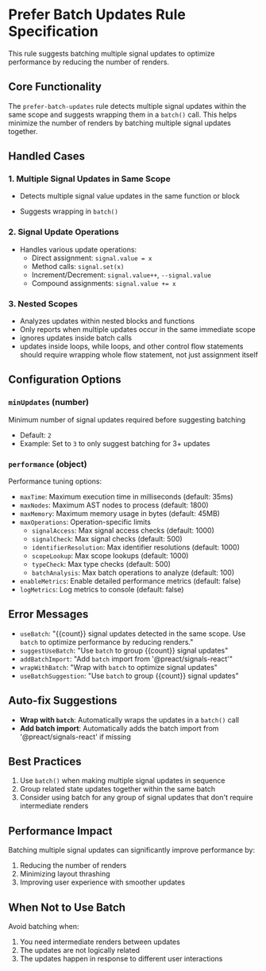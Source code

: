 # Prefer Batch Updates Rule Specification

This rule suggests batching multiple signal updates to optimize performance by reducing the number of renders.

## Core Functionality

The `prefer-batch-updates` rule detects multiple signal updates within the same scope and suggests wrapping them in a `batch()` call. This helps minimize the number of renders by batching multiple signal updates together.

## Handled Cases

### 1. Multiple Signal Updates in Same Scope

- Detects multiple signal value updates in the same function or block

- Suggests wrapping in `batch()`

### 2. Signal Update Operations

- Handles various update operations:
  - Direct assignment: `signal.value = x`
  - Method calls: `signal.set(x)`
  - Increment/Decrement: `signal.value++`, `--signal.value`
  - Compound assignments: `signal.value += x`

### 3. Nested Scopes

- Analyzes updates within nested blocks and functions
- Only reports when multiple updates occur in the same immediate scope
- ignores updates inside batch calls
- updates inside loops, while loops, and other control flow statements should require wrapping whole flow statement, not just assignment itself

## Configuration Options

### `minUpdates` (number)

Minimum number of signal updates required before suggesting batching

- Default: `2`
- Example: Set to `3` to only suggest batching for 3+ updates

### `performance` (object)

Performance tuning options:

- `maxTime`: Maximum execution time in milliseconds (default: 35ms)
- `maxNodes`: Maximum AST nodes to process (default: 1800)
- `maxMemory`: Maximum memory usage in bytes (default: 45MB)
- `maxOperations`: Operation-specific limits
  - `signalAccess`: Max signal access checks (default: 1000)
  - `signalCheck`: Max signal checks (default: 500)
  - `identifierResolution`: Max identifier resolutions (default: 1000)
  - `scopeLookup`: Max scope lookups (default: 1000)
  - `typeCheck`: Max type checks (default: 500)
  - `batchAnalysis`: Max batch operations to analyze (default: 100)
- `enableMetrics`: Enable detailed performance metrics (default: false)
- `logMetrics`: Log metrics to console (default: false)

## Error Messages

- `useBatch`: "{{count}} signal updates detected in the same scope. Use `batch` to optimize performance by reducing renders."
- `suggestUseBatch`: "Use `batch` to group {{count}} signal updates"
- `addBatchImport`: "Add `batch` import from '@preact/signals-react'"
- `wrapWithBatch`: "Wrap with `batch` to optimize signal updates"
- `useBatchSuggestion`: "Use `batch` to group {{count}} signal updates"

## Auto-fix Suggestions

- **Wrap with `batch`**: Automatically wraps the updates in a `batch()` call
- **Add batch import**: Automatically adds the batch import from '@preact/signals-react' if missing

## Best Practices

1. Use `batch()` when making multiple signal updates in sequence
2. Group related state updates together within the same batch
3. Consider using batch for any group of signal updates that don't require intermediate renders

## Performance Impact

Batching multiple signal updates can significantly improve performance by:

1. Reducing the number of renders
2. Minimizing layout thrashing
3. Improving user experience with smoother updates

## When Not to Use Batch

Avoid batching when:

1. You need intermediate renders between updates
2. The updates are not logically related
3. The updates happen in response to different user interactions
